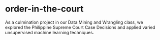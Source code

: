# order-in-the-court
As a culmination project in our Data Mining and Wrangling class, we explored the Philippine Supreme Court Case Decisions and applied varied unsupervised machine learning techniques. 
